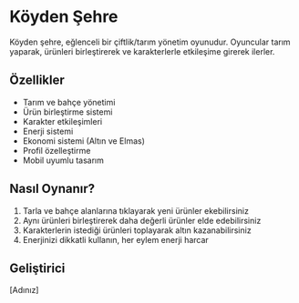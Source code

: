# Köyden Şehre

Köyden şehre, eğlenceli bir çiftlik/tarım yönetim oyunudur. Oyuncular tarım yaparak, ürünleri birleştirerek ve karakterlerle etkileşime girerek ilerler.

## Özellikler

- Tarım ve bahçe yönetimi
- Ürün birleştirme sistemi
- Karakter etkileşimleri
- Enerji sistemi
- Ekonomi sistemi (Altın ve Elmas)
- Profil özelleştirme
- Mobil uyumlu tasarım

## Nasıl Oynanır?

1. Tarla ve bahçe alanlarına tıklayarak yeni ürünler ekebilirsiniz
2. Aynı ürünleri birleştirerek daha değerli ürünler elde edebilirsiniz
3. Karakterlerin istediği ürünleri toplayarak altın kazanabilirsiniz
4. Enerjinizi dikkatli kullanın, her eylem enerji harcar

## Geliştirici

[Adınız] 